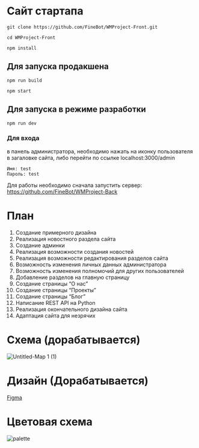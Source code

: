 # Сайт стартапа

```git clone https://github.com/FineBot/WMProject-Front.git```

```cd WMProject-Front```

```npm install```

## Для запуска продакшена

```npm run build```

```npm start```

## Для запуска в режиме разработки

```npm run dev```

### Для входа
в панель администратора, необходимо нажать на иконку пользователя в загаловке сайта, либо перейти по ссылке localhost:3000/admin
```
Имя: test
Пароль: test
```

Для работы необходимо сначала запустить сервер: https://github.com/FineBot/WMProject-Back

# План
1.	Создание примерного дизайна
2.	Реализация новостного раздела сайта
3.	Создание админки
4.	Реализация возможности создания новостей
5.	Реализация возможности редактирования разделов сайта
6.	Возможность изменения личных данных администратора
7.	Возможность изменения полномочий для других пользователей
8.	Добавление разделов на главную страницу
9.	Создание страницы “О нас”
10.	Создание страницы “Проекты”
11.	Создание страницы “Блог”
12.	Написание REST API на Python
13.	Реализация окончательного дизайна сайта
14.	Адаптация сайта для незрячих

# Схема (дорабатывается)
![Untitled-Map 1 (1)](https://user-images.githubusercontent.com/10910903/137014420-1c6367ae-2d49-4078-a673-8584b55c93e2.png)

# Дизайн (Дорабатывается)
[Figma](https://www.figma.com/file/3sjtZJuHsUJBjyTSvffwrN/WMProject?node-id=0%3A1)

# Цветовая схема
![palette](https://user-images.githubusercontent.com/10910903/137014820-0d8e43b4-c82b-4ad7-aa41-8f8ff99e1969.png)






